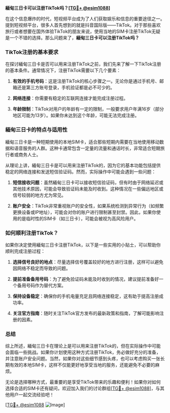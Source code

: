 **緬甸三日卡可以注册TikTok吗？[[TG💪+ @esim1088](https://t.me/s/esim1088)]**

在这个信息爆炸的时代，短视频平台成为了人们获取娱乐和信息的重要途径之一。提到短视频平台，很多人首先想到的就是抖音国际版——TikTok。对于那些喜欢旅行或者想要在国外体验TikTok的朋友来说，使用当地的SIM卡注册TikTok无疑是一个不错的选择。那么问题来了，**緬甸三日卡可以注册TikTok吗？**

### TikTok注册的基本要求

在探讨緬甸三日卡是否可以用来注册TikTok之前，我们先来了解一下TikTok注册的基本条件。通常情况下，注册TikTok需要以下几个要素：

1. **有效的手机号码**：这是注册TikTok的核心步骤之一。无论你是通过手机号、邮箱还是第三方账号登录，手机验证都是必不可少的。
   
2. **网络连接**：你需要有稳定的互联网连接才能完成注册过程。

3. **年龄限制**：TikTok对用户的年龄有一定的限制，一般要求用户年满16岁（部分地区可能为13岁）。如果你未达到这个年龄，可能无法完成注册。

### 緬甸三日卡的特点与适用性

緬甸三日卡是一种短期使用的本地SIM卡，适合那些短期内需要在当地使用移动数据和语音服务的人群。这种卡通常包含一定量的流量和通话时长，非常适合短期旅行者或商务人士。

从理论上讲，緬甸三日卡是可以用来注册TikTok的，因为它的基本功能包括提供稳定的网络连接和发送短信验证码。然而，实际操作中可能会遇到一些问题：

1. **短信接收问题**：虽然緬甸三日卡可以接收短信验证码，但有时由于网络延迟或其他技术原因，可能会导致验证码未能及时收到。这种情况在一些偏远地区或信号较弱的地方尤为常见。

2. **账户安全**：TikTok非常重视账户的安全性，如果系统检测到异常行为（如频繁更换设备或IP地址），可能会对你的账户进行限制甚至封禁。因此，如果你使用的是临时性的SIM卡（如三日卡），可能会被视为高风险用户。

### 如何顺利注册TikTok？

如果你决定使用緬甸三日卡注册TikTok，以下是一些实用的小贴士，可以帮助你顺利完成注册过程：

1. **选择信号良好的地点**：尽量选择信号覆盖较好的地方进行注册，这样可以避免因网络不稳定而导致的问题。

2. **提前准备备用号码**：为了避免验证码未能及时收到的情况，建议提前准备好一个备用号码作为替代方案。

3. **保持设备稳定**：确保你的手机电量充足且网络连接稳定，这有助于提高注册成功率。

4. **关注官方指南**：随时关注TikTok官方发布的最新政策和指南，了解可能影响注册的因素。

### 总结

综上所述，緬甸三日卡在理论上是可以用来注册TikTok的，但在实际操作中可能会面临一些挑战。如果你计划使用这种方式注册TikTok，务必做好充分的准备，并注意账户安全问题。当然，如果你对这些细节感到头疼，也可以考虑购买一张长期有效的本地SIM卡，这样不仅能更好地享受当地的服务，还能避免不必要的麻烦。

无论是选择哪种方式，最重要的是享受TikTok带来的乐趣和便利！如果你对如何选择合适的SIM卡还有疑问，欢迎加入我们的讨论群组[[TG💪+ @esim1088](https://t.me/s/esim1088)]，与其他用户一起交流经验吧！

[[TG💪+ @esim1088](https://t.me/s/esim1088) ![Image](https://i.postimg.cc/4NQfJmqS/Snipaste-2025-05-13-00-14-12.png)]